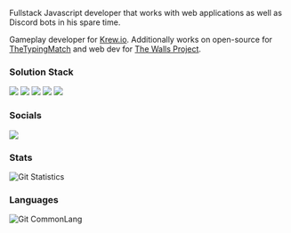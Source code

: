 Fullstack Javascript developer that works with web applications as well as Discord bots in his spare time.

Gameplay developer for [Krew.io](https://krew.io).
Additionally works on open-source for [TheTypingMatch](https://github.com/TheTypingMatch) and web dev for [The Walls Project](https://thewallsproject.org).

### Solution Stack
[![](https://img.shields.io/badge/javascript%20-%23323330.svg?style=for-the-badge&logo=javascript)](https://www.javascript.com/)
[![](https://img.shields.io/badge/node.js%20-%2343853D.svg?style=for-the-badge&logo=node.js&logoColor=white)](https://www.nodejs.org/)
[![](https://img.shields.io/badge/html5%20-%23E34F26.svg?style=for-the-badge&logo=html5&logoColor=white)](https://www.w3schools.com/)
[![](https://img.shields.io/badge/css3%20-%231572B6.svg?style=for-the-badge&logo=css3&logoColor=white)](https://www.w3schools.com/)
[![](https://img.shields.io/badge/CSS3?style=for-the-badge&logo=css3&logoColor=white)](https://www.w3schools.com/)

### Socials
[![](https://img.shields.io/badge/Twitter-blue?style=for-the-badge&logo=twitter&logoColor=white)](https://twitter.com/LDamienVesper)

### Stats
![Git Statistics](https://github-readme-stats.vercel.app/api?username=DamienVesper&show_icons=true&theme=tokyonight&include_all_commits=true&count_private=true&hide_border=true)

### Languages
![Git CommonLang](https://github-readme-stats.vercel.app/api/top-langs/?username=DamienVesper&hide_border=true&layout=compact&theme=tokyonight)
 
